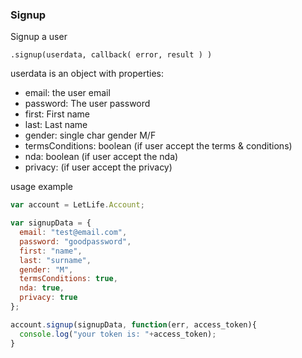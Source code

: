 ### Signup

Signup a user

`.signup(userdata, callback( error, result ) )`

userdata is an object with properties:

  - email: the user email
  - password: The user password
  - first: First name
  - last: Last name
  - gender: single char gender M/F
  - termsConditions: boolean (if user accept the terms & conditions)
  - nda: boolean (if user accept the nda)
  - privacy:  (if user accept the privacy)

usage example

```js
var account = LetLife.Account;

var signupData = {
  email: "test@email.com",
  password: "goodpassword",
  first: "name",
  last: "surname",
  gender: "M",
  termsConditions: true,
  nda: true,
  privacy: true
};

account.signup(signupData, function(err, access_token){
  console.log("your token is: "+access_token);
}
```
